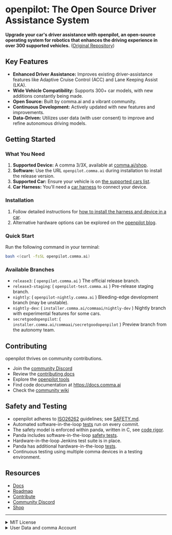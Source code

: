 # openpilot: The Open Source Driver Assistance System

**Upgrade your car's driver assistance with openpilot, an open-source operating system for robotics that enhances the driving experience in over 300 supported vehicles.** ([Original Repository](https://github.com/commaai/openpilot))

## Key Features

*   **Enhanced Driver Assistance:** Improves existing driver-assistance features like Adaptive Cruise Control (ACC) and Lane Keeping Assist (LKA).
*   **Wide Vehicle Compatibility:** Supports 300+ car models, with new additions constantly being made.
*   **Open Source:** Built by comma.ai and a vibrant community.
*   **Continuous Development:** Actively updated with new features and improvements.
*   **Data-Driven:** Utilizes user data (with user consent) to improve and refine autonomous driving models.

## Getting Started

### What You Need

1.  **Supported Device:** A comma 3/3X, available at [comma.ai/shop](https://comma.ai/shop/comma-3x).
2.  **Software:** Use the URL `openpilot.comma.ai` during installation to install the release version.
3.  **Supported Car:** Ensure your vehicle is on [the supported cars list](docs/CARS.md).
4.  **Car Harness:** You'll need a [car harness](https://comma.ai/shop/car-harness) to connect your device.

### Installation

1.  Follow detailed instructions for [how to install the harness and device in a car](https://comma.ai/setup).
2.  Alternative hardware options can be explored on the [openpilot blog](https://blog.comma.ai/self-driving-car-for-free/).

### Quick Start

Run the following command in your terminal:

```bash
bash <(curl -fsSL openpilot.comma.ai)
```

### Available Branches

*   `release3`: ( `openpilot.comma.ai` ) The official release branch.
*   `release3-staging`: ( `openpilot-test.comma.ai` ) Pre-release staging branch.
*   `nightly`: ( `openpilot-nightly.comma.ai` ) Bleeding-edge development branch (may be unstable).
*   `nightly-dev`: ( `installer.comma.ai/commaai/nightly-dev` ) Nightly branch with experimental features for some cars.
*   `secretgoodopenpilot`: ( `installer.comma.ai/commaai/secretgoodopenpilot` ) Preview branch from the autonomy team.

## Contributing

openpilot thrives on community contributions.

*   Join the [community Discord](https://discord.comma.ai)
*   Review the [contributing docs](docs/CONTRIBUTING.md)
*   Explore the [openpilot tools](tools/)
*   Find code documentation at https://docs.comma.ai
*   Check the [community wiki](https://github.com/commaai/openpilot/wiki)

## Safety and Testing

*   openpilot adheres to [ISO26262](https://en.wikipedia.org/wiki/ISO_26262) guidelines; see [SAFETY.md](docs/SAFETY.md).
*   Automated software-in-the-loop [tests](.github/workflows/selfdrive_tests.yaml) run on every commit.
*   The safety model is enforced within panda, written in C, see [code rigor](https://github.com/commaai/panda#code-rigor).
*   Panda includes software-in-the-loop [safety tests](https://github.com/commaai/panda/tree/master/tests/safety).
*   Hardware-in-the-loop Jenkins test suite is in place.
*   Panda has additional hardware-in-the-loop [tests](https://github.com/commaai/panda/blob/master/Jenkinsfile).
*   Continuous testing using multiple comma devices in a testing environment.

## Resources

*   [Docs](https://docs.comma.ai)
*   [Roadmap](https://docs.comma.ai/contributing/roadmap/)
*   [Contribute](https://github.com/commaai/openpilot/blob/master/docs/CONTRIBUTING.md)
*   [Community Discord](https://discord.comma.ai)
*   [Shop](https://comma.ai/shop)

---

<details>
<summary>MIT License</summary>

[Details from original README]
</details>

<details>
<summary>User Data and comma Account</summary>

[Details from original README]
</details>